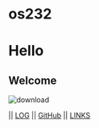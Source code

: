 # os232
# Hello
## Welcome 
![download](https://github.com/Marsupilamieue/os232/assets/111985990/a460f3e5-2152-43e2-bd02-9f1799597300)

||  [LOG](TXT/mylog.txt) || [GitHub](https://github.com/Marsupilamieue) || [LINKS](LINKS/)
